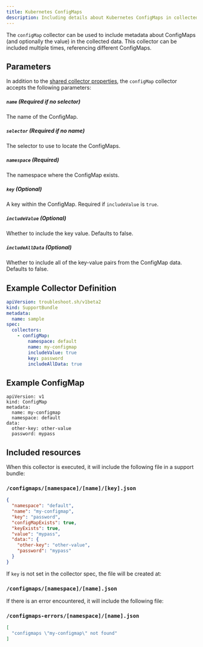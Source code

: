 ```yaml
---
title: Kubernetes ConfigMaps
description: Including details about Kubernetes ConfigMaps in collected output
---
```


The `configMap` collector can be used to include metadata about ConfigMaps (and optionally the value) in the collected data.
This collector can be included multiple times, referencing different ConfigMaps.

## Parameters

In addition to the [shared collector properties](https://troubleshoot.sh/docs/collect/collectors/#shared-properties), the `configMap` collector accepts the following parameters:

##### `name` (Required if no selector)

The name of the ConfigMap.

##### `selector` (Required if no name)

The selector to use to locate the ConfigMaps.

##### `namespace` (Required)

The namespace where the ConfigMap exists.

##### `key` (Optional)

A key within the ConfigMap. Required if `includeValue` is `true`.

##### `includeValue` (Optional)

Whether to include the key value. Defaults to false.

##### `includeAllData` (Optional)

Whether to include all of the key-value pairs from the ConfigMap data. Defaults to false.

## Example Collector Definition

```yaml
apiVersion: troubleshoot.sh/v1beta2
kind: SupportBundle
metadata:
  name: sample
spec:
  collectors:
    - configMap:
        namespace: default
        name: my-configmap
        includeValue: true
        key: password
        includeAllData: true
```

## Example ConfigMap

```
apiVersion: v1
kind: ConfigMap
metadata:
  name: my-configmap
  namespace: default
data:
  other-key: other-value
  password: mypass
```

## Included resources

When this collector is executed, it will include the following file in a support bundle:

### `/configmaps/[namespace]/[name]/[key].json`

```json
{
  "namespace": "default",
  "name": "my-configmap",
  "key": "password",
  "configMapExists": true,
  "keyExists": true,
  "value": "mypass",
  "data:": {
    "other-key": "other-value",
    "password": "mypass"
  }
}
```

If `key` is not set in the collector spec, the file will be created at:

### `/configmaps/[namespace]/[name].json`

If there is an error encountered, it will include the following file:

### `/configmaps-errors/[namespace]/[name].json`

```json
[
  "configmaps \"my-configmap\" not found"
]
```
